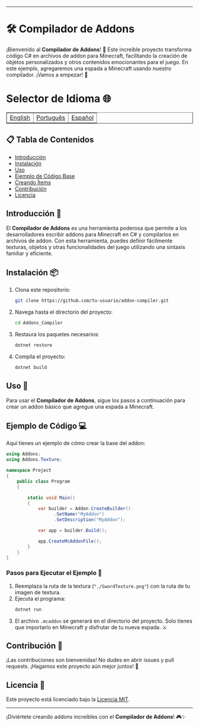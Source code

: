  ---
# 🛠️ Compilador de Addons

¡Bienvenido al **Compilador de Addons**! 🎉 Este increíble proyecto transforma código C# en archivos de addon para Minecraft, facilitando la creación de objetos personalizados y otros contenidos emocionantes para el juego. En este ejemplo, agregaremos una espada a Minecraft usando nuestro compilador. ¡Vamos a empezar! 🚀


# Selector de Idioma 🌐

<table border=1>
  <tr>
    <td><a href="https://github.com/JaymeFernandes/Addons_Compiler/blob/main/README.md">English</a></td>
    <td><a href="https://github.com/JaymeFernandes/Addons_Compiler/blob/main/README_pt.md">Português</a></td>
    <td><a href="https://github.com/JaymeFernandes/Addons_Compiler/blob/main/README_es.md">Español</a></td>
  </tr>
</table>

## 📋 Tabla de Contenidos

- [Introducción](#introducción-)
- [Instalación](#instalación-)
- [Uso](#uso-)
- [Ejemplo de Código Base](#ejemplo-de-código-)
- [Creando Ítems](./example/README_es.md)
- [Contribución](#contribución-)
- [Licencia](#licencia-)

## Introducción 🌟

El **Compilador de Addons** es una herramienta poderosa que permite a los desarrolladores escribir addons para Minecraft en C# y compilarlos en archivos de addon. Con esta herramienta, puedes definir fácilmente texturas, objetos y otras funcionalidades del juego utilizando una sintaxis familiar y eficiente.

## Instalación 📦

1. Clona este repositorio:
   ```sh
   git clone https://github.com/tu-usuario/addon-compiler.git
   ```

2. Navega hasta el directorio del proyecto:
   ```sh
   cd Addons_Compiler
   ```

3. Restaura los paquetes necesarios:
   ```sh
   dotnet restore
   ```

4. Compila el proyecto:
   ```sh
   dotnet build
   ```

## Uso 🚀

Para usar el **Compilador de Addons**, sigue los pasos a continuación para crear un addon básico que agregue una espada a Minecraft.

## Ejemplo de Código 💻

Aquí tienes un ejemplo de cómo crear la base del addon:

```csharp
using Addons;
using Addons.Texture;

namespace Project
{
    public class Program
    {

        static void Main()
        {
            var builder = Addon.CreateBuilder()
                  .SetName("MyAddon")
                  .SetDescription("MyAddon");

            var app = builder.Build();

            app.CreateMcAddonFile();
        }
    }
}
```

### Pasos para Ejecutar el Ejemplo 📜

1. Reemplaza la ruta de la textura (`"./SwordTexture.png"`) con la ruta de tu imagen de textura.
2. Ejecuta el programa:
   ```sh
   dotnet run
   ```
3. El archivo `.mcaddon` se generará en el directorio del proyecto. Solo tienes que importarlo en Minecraft y disfrutar de tu nueva espada. ⚔️

## Contribución 🤝

¡Las contribuciones son bienvenidas! No dudes en abrir issues y pull requests. ¡Hagamos este proyecto aún mejor juntos! 💪

## Licencia 📄

Este proyecto está licenciado bajo la [Licencia MIT](LICENSE).

---

¡Diviértete creando addons increíbles con el **Compilador de Addons**! 🎮✨